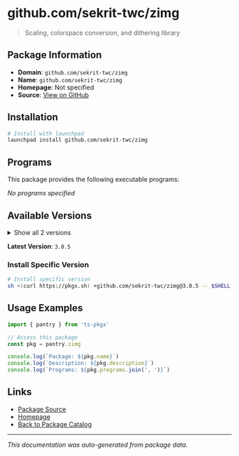 # github.com/sekrit-twc/zimg

> Scaling, colorspace conversion, and dithering library

## Package Information

- **Domain**: `github.com/sekrit-twc/zimg`
- **Name**: `github.com/sekrit-twc/zimg`
- **Homepage**: Not specified
- **Source**: [View on GitHub](https://github.com/pkgxdev/pantry/tree/main/projects/github.com/sekrit-twc/zimg/package.yml)

## Installation

```bash
# Install with launchpad
launchpad install github.com/sekrit-twc/zimg
```

## Programs

This package provides the following executable programs:

*No programs specified*

## Available Versions

<details>
<summary>Show all 2 versions</summary>

- `3.0.5`, `3.0.4`

</details>

**Latest Version**: `3.0.5`

### Install Specific Version

```bash
# Install specific version
sh <(curl https://pkgx.sh) +github.com/sekrit-twc/zimg@3.0.5 -- $SHELL -i
```

## Usage Examples

```typescript
import { pantry } from 'ts-pkgx'

// Access this package
const pkg = pantry.zimg

console.log(`Package: ${pkg.name}`)
console.log(`Description: ${pkg.description}`)
console.log(`Programs: ${pkg.programs.join(', ')}`)
```

## Links

- [Package Source](https://github.com/pkgxdev/pantry/tree/main/projects/github.com/sekrit-twc/zimg/package.yml)
- [Homepage](#)
- [Back to Package Catalog](../package-catalog.md)

---

*This documentation was auto-generated from package data.*
